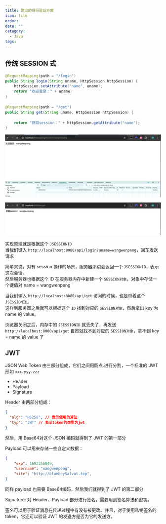 ```yaml
---
title: 常见的身份验证方案
icon: file
order: 
date: ""
category:
  - Java
tags:
---
```

## 传统 SESSION 式

```java
@RequestMapping(path = "/login")  
public String login(String uname, HttpSession httpSession) {  
    httpSession.setAttribute("name", uname);  
    return "欢迎登录：" + uname;  
}  
  
@RequestMapping(path = "/get")  
public String get(String uname, HttpSession httpSession) {  
  
    return "获取session：" + httpSession.getAttribute("name");  
}
```

![](../../../../appends/img/cookieSession.png)

![](../../../../appends/img/cookieSession-1.png)

实现原理就是根据这个 `JSESSIONID`  
当我们键入 `http://localhost:8080/api/login?uname=wangwenpeng`，回车发送请求

简单来说，对有 session 操作的场景，服务器那边会返回一个 `JSESSIONID`，表示这次会话。  
然后服务器也根据这个 ID 在服务器内存中新建一个 `SESSION对象`，对象中存储一个键值对 name = wangwenpeng


当我们输入 `http://localhost:8080/api/get` 访问的时候，也是带着这个 `JSESSIONID`。  
这样到服务器之后就可以根据这个 `ID` 找到对应的 `SESSION对象`，然后拿出 key 为 name 的 value。

浏览器关闭之后，内存中的 `JSESSIONID` 就丢失了，再发送 `http://localhost:8080/api/get` 自然就找不到对应的 `SESSION对象`，拿不到 key = name 的 value 了

## JWT
JSON Web Token 由三部分组成，它们之间用圆点.进行分割，一个标准的 JWT 形如 `xxx.yyy.zzz `
- Header 
- Payload 
- Signature

Header 由两部分组成：
```JSON
{
  "alg": "HS256", // 表示使用的算法
  "typ": "JWT" // 表示token的类型为jwt
}
```

然后，用 Base64对这个 JSON 编码就得到了 JWT 的第一部分

Payload 可以用来存储一些自定义数据：
```json
{
	"exp": 1692256049,
	"username": "wangwenpeng",
	"site": "http://blueboySalvat.top",
}
```

同样 payload 也需要 Base64编码，然后我们就得到了 JWT 的第二部分

Signature:
对 Header、Payload 部分进行签名，需要用到签名算法和密钥。

签名可以用于验证消息在传递过程中有没有被更改。并且，对于使用私钥签名的 token，它还可以验证 JWT 的发送方是否为它的发送方。

